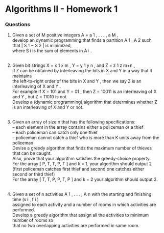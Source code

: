 # Algorithms II - Homework 1

### Questions

1.  Given a set of M positive integers A = a 1 , . . . , a M , <br>
develop an dynamic programming that finds a partition A 1 , A 2 such that | S 1 − S 2 | is minimized,<br>
where S i is the sum of elements in A i .<br><br>
2.  Given bit strings X = x 1 x m , Y = y 1 y n , and Z = z 1 z m+n , <br>
if Z can be obtained by interleaving the bits in X and Y in a way that it maintains <br>
the left-to-right order of the bits in X and Y , then we say Z is an interleaving of X and Y .<br>
For example if X = 101 and Y = 01 , then Z = 10011 is an interleaving of X and Y , but Z = 11010 is not.<br>
Develop a (dynamic programming) algorithm that determines whether Z is an interleaving of X and Y or not.<br><br>
3.  Given an array of size n that has the following specifications:<br>
–  each element in the array contains either a policeman or a thief<br>
–  each policeman can catch only one thief<br>
–  policeman cannot catch a thief who is more than K units away from the policeman<br>
Devise a greedy algorithm that finds the maximum number of thieves that can be caught.<br>
Also, prove that your algorithm satisfies the greedy-choice property.<br>
For the array [ P, T, T, P, T ] and k = 1, your algorithm should output 2<br>
(first policeman catches first thief and second one catches either second or third thief) <br>
For the array [ T, T, P, P, T, P ] and k = 2 your algorithm should output 3.<br><br>

4.  Given a set of n activities A 1 , . . . , A n with the starting and finishing time (s i , f i )<br>
assigned to each activity and a number of rooms in which activities are performed. <br>
Develop a greedy algorithm that assign all the activities to minimum number of rooms so <br>
that no two overlapping activities are performed in same room.<br>
